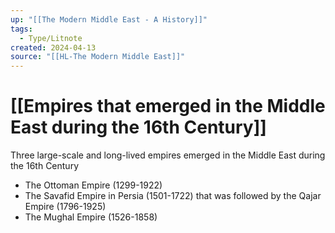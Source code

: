 ```yaml
---
up: "[[The Modern Middle East - A History]]"
tags:
  - Type/Litnote
created: 2024-04-13
source: "[[HL-The Modern Middle East]]"
---
```

# [[Empires that emerged in the Middle East during the 16th Century]]

Three large-scale and long-lived empires emerged in the Middle East during the 16th Century

- The Ottoman Empire (1299-1922)
- The Savafid Empire in Persia (1501-1722) that was followed by the Qajar Empire (1796-1925)
- The Mughal Empire (1526-1858)

